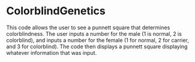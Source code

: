 # ColorblindGenetics
This code allows the user to see a punnett square that determines colorblindness. The user inputs a number for the male (1 is normal, 2 is colorblind), and inputs a number for the female (1 for normal, 2 for carrier, and 3 for colorblind). The code then displays a punnett square displaying whatever information that was input.
